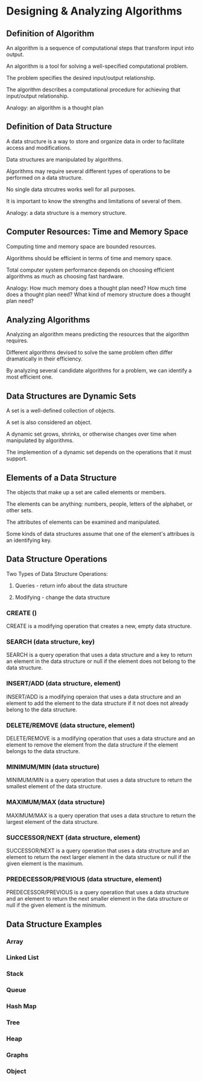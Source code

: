 # Designing & Analyzing Algorithms

## Definition of Algorithm

An algorithm is a sequence of computational steps that transform input into output.

An algorithm is a tool for solving a well-specified computational problem.

The problem specifies the desired input/output relationship. 

The algorithm describes a computational procedure for achieving that input/output relationship.

Analogy: an algorithm is a thought plan

## Definition of Data Structure

A data structure is a way to store and organize data in order to facilitate access and modifications.

Data structures are manipulated by algorithms.

Algorithms may require several different types of operations to be performed on a data structure.

No single data strcutres works well for all purposes.

It is important to know the strengths and limitations of several of them.

Analogy: a data structure is a memory structure.

## Computer Resources: Time and Memory Space

Computing time and memory space are bounded resources.

Algorithms should be efficient in terms of time and memory space.

Total computer system performance depends on choosing efficient algorithms as much as choosing fast hardware.

Analogy: How much memory does a thought plan need? How much time does a thought plan need? What kind of memory structure does a thought plan need?

## Analyzing Algorithms

Analyzing an algorithm means predicting the resources that the algorithm requires.

Different algorithms devised to solve the same problem often differ dramatically in their efficiency.

By analyzing several candidate algorithms for a problem, we can identify a most efficient one.

## Data Structures are Dynamic Sets

A set is a well-defined collection of objects.

A set is also considered an object.

A dynamic set grows, shrinks, or otherwise changes over time when manipulated by algorithms.

The implemention of a dynamic set depends on the operations that it must support. 

## Elements of a Data Structure

The objects that make up a set are called elements or members.

The elements can be anything: numbers, people, letters of the alphabet, or other sets.

The attributes of elements can be examined and manipulated.

Some kinds of data structures assume that one of the element's attribues is an identifying key.

## Data Structure Operations

Two Types of Data Structure Operations:

1. Queries - return info about the data structure

2. Modifying - change the data structure

### CREATE ()

CREATE is a modifying operation that creates a new, empty data structure.

### SEARCH (data structure, key)

SEARCH is a query operation that uses a data structure and a key to return an element in the data structure or null if the element does not belong to the data structure. 


### INSERT/ADD (data structure, element)

INSERT/ADD is a modifying operaion that uses a data structure and an element to add the element to the data structure if it not does not already belong to the data structure.

### DELETE/REMOVE (data structure, element)

DELETE/REMOVE is a modifying operation that uses a data structure and an element to remove the element from the data structure if the element belongs to the data structure.

### MINIMUM/MIN (data structure)

MINIMUM/MIN is a query operation that uses a data structure to return the smallest element of the data structure.

### MAXIMUM/MAX (data structure)

MAXIMUM/MAX is a query operation that uses a data structure to return the largest element of the data structure.

### SUCCESSOR/NEXT (data structure, element)

SUCCESSOR/NEXT is a query operation that uses a data structure and an element to return the next larger element in the data structure or null if the given element is the maximum.

### PREDECESSOR/PREVIOUS (data structure, element)

PREDECESSOR/PREVIOUS is a query operation that uses a data structure and an element to return the next smaller element in the data structure or null if the given element is the minimum.

## Data Structure Examples

### Array

### Linked List

### Stack

### Queue

### Hash Map

### Tree

### Heap

### Graphs

### Object
